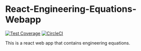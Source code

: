# React-Engineering-Equations-Webapp
[![Test Coverage](https://api.codeclimate.com/v1/badges/c108732eeed5c51e96ab/test_coverage)](https://codeclimate.com/github/markhatchell/React-Engineering-Equations-Webapp/test_coverage)
[![CircleCI](https://circleci.com/gh/markhatchell/React-Engineering-Equations-Webapp.svg?style=svg)](https://circleci.com/gh/markhatchell/React-Engineering-Equations-Webapp)

This is a react web app that contains engineering equations.
